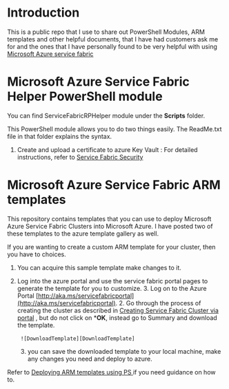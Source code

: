 
# Introduction

This is a public repo that I use to share out PowerShell Modules, ARM templates and other helpful documents, that I have had customers ask me for and the ones that I have personally found to be very helpful with using [Microsoft Azure service fabric](http://aka.ms/servicefabric) 


# Microsoft Azure Service Fabric Helper PowerShell module
You can find ServiceFabricRPHelper module under the **Scripts** folder.
 
This PowerShell module allows you to do two things easily. The ReadMe.txt file in that folder explains the syntax.

1) Create and upload a certificate to azure Key Vault : For detailed instructions, refer to [Service Fabric Security](http://go.microsoft.com/fwlink/?LinkID=708324&clcid=0x409)

<!--2) Add/remove VMs from a Service Fabric Cluster - For detailed instructions, refer to [Service Fabric cluster Scale up or down](http://go.microsoft.com/fwlink/?LinkID=708408&clcid=0x409)-->

# Microsoft Azure Service Fabric ARM templates

This repository contains templates that you can use to deploy Microsoft Azure Service Fabric Clusters into Microsoft Azure. I have posted two of these templates to the azure template gallery as well. 

If you are wanting to create a custom ARM template for your cluster, then you have to choices.

1. You can acquire this sample template make changes to it. 
2. Log into the azure portal and use the service fabric portal pages to generate the template for you to customize. 
	3. Log on to the Azure Portal [http://aka.ms/servicefabricportal](http://aka.ms/servicefabricportal).
	2. Go through the process of creating the cluster as described in [Creating Service Fabric Cluster via portal](https://azure.microsoft.com/documentation/articles/service-fabric-cluster-creation-via-portal) , but do not click on ***OK**, instead go to Summary and download the template.
	
	 	![DownloadTemplate][DownloadTemplate]


	3. you can save the downloaded template to your local machine, make any changes you need and deploy to azure.

Refer to [Deploying ARM templates using PS ](https://azure.microsoft.com/en-us/documentation/articles/resource-group-template-deploy/) if you need guidance on how to.

<!--Image references-->
[DownloadTemplate]: ./media/DownloadTemplate.png